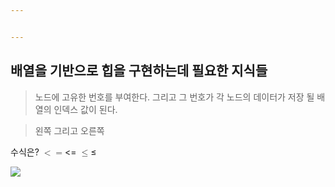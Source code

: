 ```yaml
---


---
```


<h2 id="배열을-기반으로-힙을-구현하는데-필요한-지식들">배열을 기반으로 힙을 구현하는데 필요한 지식들</h2>
<blockquote>
<p>노드에 고유한 번호를 부여한다. 그리고 그 번호가 각 노드의 데이터가 저장 될 배열의 인덱스 값이 된다.</p>
</blockquote>
<blockquote>
<p>왼쪽 그리고 오른쪽</p>
</blockquote>
<p>수식은? <span class="katex--inline"><span class="katex"><span class="katex-mathml"><math><semantics><mrow><mo>&lt;</mo><mo>=</mo></mrow><annotation encoding="application/x-tex">&lt;=</annotation></semantics></math></span><span class="katex-html" aria-hidden="true"><span class="base"><span class="strut" style="height: 0.5782em; vertical-align: -0.0391em;"></span><span class="mrel">&lt;</span></span><span class="base"><span class="strut" style="height: 0.36687em; vertical-align: 0em;"></span><span class="mrel">=</span></span></span></span></span> <span class="katex--inline"><span class="katex"><span class="katex-mathml"><math><semantics><mrow><mo>≤</mo></mrow><annotation encoding="application/x-tex">\leq</annotation></semantics></math></span><span class="katex-html" aria-hidden="true"><span class="base"><span class="strut" style="height: 0.77194em; vertical-align: -0.13597em;"></span><span class="mrel">≤</span></span></span></span></span></p>

<img src="https://render.githubusercontent.com/render/math?math=e^{i +\pi} =x+1">

